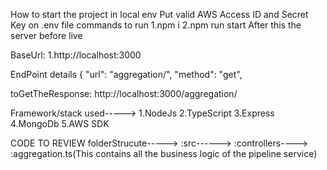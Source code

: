How to start the project in local env
Put valid AWS Access ID and Secret Key on .env file
 commands to run
 1.npm i
 2.npm run start
After this the server before live

BaseUrl:
1.http://localhost:3000

EndPoint details
    {
        "url": "aggregation/",
        "method": "get",


toGetTheResponse:
http://localhost:3000/aggregation/

Framework/stack used----->
1.NodeJs
2.TypeScript
3.Express
4.MongoDb
5.AWS SDK

CODE TO REVIEW
folderStrucute----->
                    :src------>
                                :controllers---->
                                                :aggregation.ts(This contains all the business logic of the pipeline service)
                        

